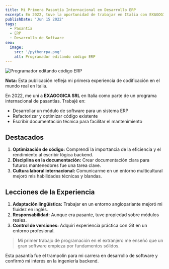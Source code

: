 ```yaml
---
title: Mi Primera Pasantía Internacional en Desarrollo ERP
excerpt: En 2022, tuve la oportunidad de trabajar en Italia con EXAGOGICA SRL. Fue mi primera experiencia práctica contribuyendo a un proyecto de software en vivo, y me enseñó el valor del código limpio y la documentación.
publishDate: 'Jun 15 2022'
tags:
  - Pasantía
  - ERP
  - Desarrollo de Software
seo:
  image:
    src: '/pythonrpa.png'
    alt: Programador editando código ERP
---
```


![Programador editando código ERP](/pythonrpa.png)

**Nota:** Esta publicación refleja mi primera experiencia de codificación en el mundo real en Italia.

En 2022, me uní a **EXAGOGICA SRL** en Italia como parte de un programa internacional de pasantías. Trabajé en:

- Desarrollar un módulo de software para un sistema ERP
- Refactorizar y optimizar código existente
- Escribir documentación técnica para facilitar el mantenimiento

## Destacados

1. **Optimización de código:** Comprendí la importancia de la eficiencia y el rendimiento al escribir lógica backend.
2. **Disciplina en la documentación:** Crear documentación clara para futuros mantenedores fue una tarea clave.
3. **Cultura laboral internacional:** Comunicarme en un entorno multicultural mejoró mis habilidades técnicas y blandas.

## Lecciones de la Experiencia

1. **Adaptación lingüística:** Trabajar en un entorno angloparlante mejoró mi fluidez en inglés.
2. **Responsabilidad:** Aunque era pasante, tuve propiedad sobre módulos reales.
3. **Control de versiones:** Adquirí experiencia práctica con Git en un entorno profesional.

> Mi primer trabajo de programación en el extranjero me enseñó que un gran software empieza por fundamentos sólidos.

Esta pasantía fue el trampolín para mi carrera en desarrollo de software y confirmó mi interés en la ingeniería backend.